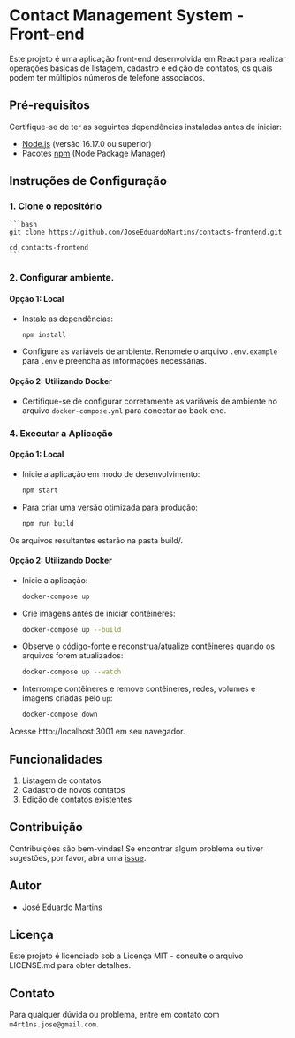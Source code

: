 # Contact Management System - Front-end

Este projeto é uma aplicação front-end desenvolvida em React para realizar operações básicas de listagem, cadastro e edição de contatos, os quais podem ter múltiplos números de telefone associados.

## Pré-requisitos

Certifique-se de ter as seguintes dependências instaladas antes de iniciar:

-   [Node.js](https://nodejs.org/) (versão 16.17.0 ou superior)
-   Pacotes [npm](https://www.npmjs.com/) (Node Package Manager)

## Instruções de Configuração

### 1. Clone o repositório

    ```bash
    git clone https://github.com/JoseEduardoMartins/contacts-frontend.git

    cd contacts-frontend
    ```

### 2. Configurar ambiente.

#### Opção 1: Local

-   Instale as dependências:

    ```bash
    npm install
    ```

-   Configure as variáveis de ambiente. Renomeie o arquivo `.env.example` para `.env` e preencha as informações necessárias.

#### Opção 2: Utilizando Docker

-   Certifique-se de configurar corretamente as variáveis de ambiente no arquivo `docker-compose.yml` para conectar ao back-end.

### 4. Executar a Aplicação

#### Opção 1: Local

-   Inicie a aplicação em modo de desenvolvimento:

    ```bash
    npm start
    ```

-   Para criar uma versão otimizada para produção:

    ```bash
    npm run build
    ```

Os arquivos resultantes estarão na pasta build/.

#### Opção 2: Utilizando Docker

-   Inicie a aplicação:

    ```bash
    docker-compose up
    ```

-   Crie imagens antes de iniciar contêineres:

    ```bash
    docker-compose up --build
    ```

-   Observe o código-fonte e reconstrua/atualize contêineres quando os arquivos forem atualizados:

    ```bash
    docker-compose up --watch
    ```

-   Interrompe contêineres e remove contêineres, redes, volumes e imagens criadas pelo `up`:

    ```bash
    docker-compose down
    ```

Acesse http://localhost:3001 em seu navegador.

## Funcionalidades

1. Listagem de contatos
2. Cadastro de novos contatos
3. Edição de contatos existentes

## Contribuição

Contribuições são bem-vindas! Se encontrar algum problema ou tiver sugestões, por favor, abra uma [issue](https://github.com/JoseEduardoMartins/contacts-frontend/issues/new).

## Autor

-   José Eduardo Martins

## Licença

Este projeto é licenciado sob a Licença MIT - consulte o arquivo LICENSE.md para obter detalhes.

## Contato

Para qualquer dúvida ou problema, entre em contato com `m4rt1ns.jose@gmail.com`.
